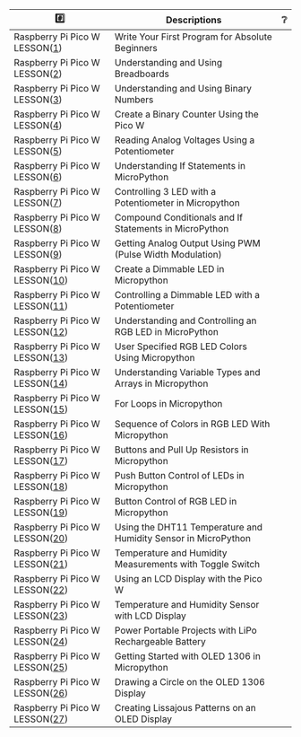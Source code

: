 
| :hash: |  Descriptions | :grey_question: |
|-|-|-|
| Raspberry Pi Pico W LESSON([1](1)) | Write Your First Program for Absolute Beginners| |
| Raspberry Pi Pico W LESSON([2](1)) | Understanding and Using Breadboards| |
| Raspberry Pi Pico W LESSON([3](1)) | Understanding and Using Binary Numbers| |
| Raspberry Pi Pico W LESSON([4](1)) | Create a Binary Counter Using the Pico W| |
| Raspberry Pi Pico W LESSON([5](1)) | Reading Analog Voltages Using a Potentiometer| |
| Raspberry Pi Pico W LESSON([6](1)) | Understanding If Statements in MicroPython| |
| Raspberry Pi Pico W LESSON([7](1)) | Controlling 3 LED with a Potentiometer in Micropython| |
| Raspberry Pi Pico W LESSON([8](1)) | Compound Conditionals and If Statements in MicroPython| |
| Raspberry Pi Pico W LESSON([9](1)) | Getting Analog Output Using PWM (Pulse Width Modulation)| |
| Raspberry Pi Pico W LESSON([10](1)) | Create a Dimmable LED in Micropython| |
| Raspberry Pi Pico W LESSON([11](1)) | Controlling a Dimmable LED with a Potentiometer| |
| Raspberry Pi Pico W LESSON([12](1)) | Understanding and Controlling an RGB LED in MicroPython| |
| Raspberry Pi Pico W LESSON([13](1)) | User Specified RGB LED Colors Using Micropython| |
| Raspberry Pi Pico W LESSON([14](1)) | Understanding Variable Types and Arrays in Micropython| |
| Raspberry Pi Pico W LESSON([15](1)) | For Loops in Micropython| |
| Raspberry Pi Pico W LESSON([16](1)) | Sequence of Colors in RGB LED With Micropython| |
| Raspberry Pi Pico W LESSON([17](1)) | Buttons and Pull Up Resistors in Micropython| |
| Raspberry Pi Pico W LESSON([18](1)) | Push Button Control of LEDs in Micropython| |
| Raspberry Pi Pico W LESSON([19](1)) | Button Control of RGB LED in Micropython| |
| Raspberry Pi Pico W LESSON([20](1)) | Using the DHT11 Temperature and Humidity Sensor in MicroPython| |
| Raspberry Pi Pico W LESSON([21](1)) | Temperature and Humidity Measurements with Toggle Switch| |
| Raspberry Pi Pico W LESSON([22](1)) | Using an LCD Display with the Pico W| |
| Raspberry Pi Pico W LESSON([23](1)) | Temperature and Humidity Sensor with LCD Display| |
| Raspberry Pi Pico W LESSON([24](1)) | Power Portable Projects with LiPo Rechargeable Battery| |
| Raspberry Pi Pico W LESSON([25](1)) | Getting Started with OLED 1306 in Micropython| |
| Raspberry Pi Pico W LESSON([26](1)) | Drawing a Circle on the OLED 1306 Display| |
| Raspberry Pi Pico W LESSON([27](1)) | Creating Lissajous Patterns on an OLED Display| |
